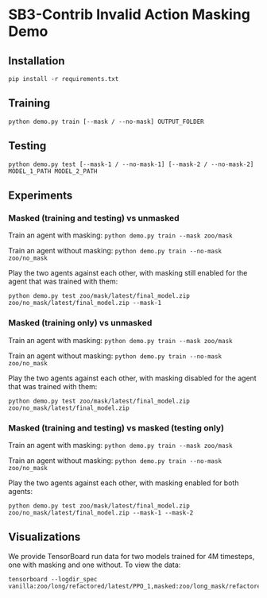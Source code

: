 # SB3-Contrib Invalid Action Masking Demo

## Installation

`pip install -r requirements.txt`

## Training

`python demo.py train [--mask / --no-mask] OUTPUT_FOLDER`

## Testing

`python demo.py test [--mask-1 / --no-mask-1] [--mask-2 / --no-mask-2] MODEL_1_PATH MODEL_2_PATH`

## Experiments

### Masked (training and testing) vs unmasked

Train an agent with masking: `python demo.py train --mask zoo/mask`

Train an agent without masking: `python demo.py train --no-mask zoo/no_mask`

Play the two agents against each other, with masking still enabled for the agent that was trained with them:
```
python demo.py test zoo/mask/latest/final_model.zip zoo/no_mask/latest/final_model.zip --mask-1
```

### Masked (training only) vs unmasked

Train an agent with masking: `python demo.py train --mask zoo/mask`

Train an agent without masking: `python demo.py train --no-mask zoo/no_mask`

Play the two agents against each other, with masking disabled for the agent that was trained with them:
```
python demo.py test zoo/mask/latest/final_model.zip zoo/no_mask/latest/final_model.zip
```

### Masked (training and testing) vs masked (testing only)

Train an agent with masking: `python demo.py train --mask zoo/mask`

Train an agent without masking: `python demo.py train --no-mask zoo/no_mask`

Play the two agents against each other, with masking enabled for both agents:
```
python demo.py test zoo/mask/latest/final_model.zip zoo/no_mask/latest/final_model.zip --mask-1 --mask-2
```

## Visualizations

We provide TensorBoard run data for two models trained for 4M timesteps, one with masking and one without.
To view the data:
```
tensorboard --logdir_spec vanilla:zoo/long/refactored/latest/PPO_1,masked:zoo/long_mask/refactored/latest/PPO_1
```
